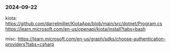 ### 2024-09-22

kiota:
  https://github.com/darrelmiller/KiotaApp/blob/main/src/dotnet/Program.cs
  https://learn.microsoft.com/en-us/openapi/kiota/install?tabs=bash



  
misc:  https://learn.microsoft.com/en-us/graph/sdks/choose-authentication-providers?tabs=csharp
